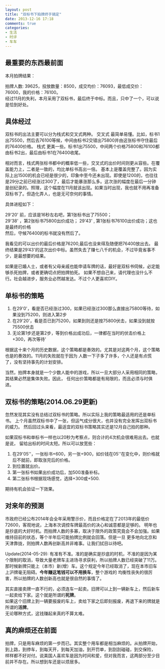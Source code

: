 ```yaml
---
layout: post
title: "双标书下拍牌终于搞定"
date: 2013-12-16 17:18
comments: true
categories:
- 生活
- 时评
- 车车
---
```


## 最重要的东西最前面

本月拍牌结果：

拍牌人数: 39625，投放数量：8500，成交均价：76093，最低成交价：76000，我的价格：76100。  
经过11月的失利，本月采用了双标书，最后终于中标。而且，只中了一个，可以说是恰到好处。

## 具体经过

双标书的出法主要可以分为栈式和交叉式两种。 交叉式 最简单易懂。比如，标书1出75500，然后去76100等候，中间由标书2交错出75800并由这张标书守住最后的76400价格。 栈式 更美一些。标书1出75500，中间两个价格75800和76100都由标书2出，最后由标书1在76400收尾。

相对而言，栈式两张标书都中的概率低一些，交叉式的出价时间则更从容些。在覆盖能力上，二者是一致的，均比单标书高出一倍。
基本上是覆盖完整了。因为实际上出1500的机会已经是很少的，印象中至今还未出现。即使是1200的，也往往是29分之前已经涨过300了，最后才能暴涨那么多。这次涨的幅度在最后一分钟是创纪录的。照理，这个幅度在11月就该出现。如果当时出现，我也就不用再准备双标书了。但造化弄人，也是无可奈何的事情。

具体进程如下：

29'20' 前，应该是16秒左右吧，第1张标书出了75500；  
29'38' ，第2张标书75800出价成功；
29'43' , 第1张标书76100出价成功；这也是最终的价格  
然后，守候76400的标书就没有然后了。

我看见的可以出价的最后价格是76200,最后也没来得及随便把76400放出去。 最终结果是29’43'的这次出价中标。虽然失去了赚七八千的机会，不过毕竟省事不少，是最想要的结果。

如果是已婚人士，或者有父母亲戚也能申请车牌的话，最好是双标书伺候，必定能够杀死拍牌，或者更确切点把拍牌拍死。
如果不想自己来，请代理也没什么不行。社会越进步，服务业必然越发达。不过个人更喜欢DIY。

## 单标书的策略

1. 在29'0'，看是否已经涨过300，如果已经涨过300那么直接出75800等待，如果没到75200，则进入第2步  
2. 在29'20'，看是否已到75200，如果到则还是按75800伏击，如果没到就按75500伏击  
3. 无论第1步还是第2步，等到价格出成功后，一律都在当时的伏击价格上+300，再次等待'  

根据这十来个月的历史数据，这个策略都是奏效的。尤其是对这两个月，这个策略也是的奏效的。11月的失败就在于因为
人数一下子多了许多，个人还是有点慌了，没有坚持事先的计划安排。

当然，拍牌本身就是一个少数人能中的游戏，所以一旦大部分人采用相同的策略，其结果必然是集体失败。因此，
任何出价策略都是有局限的，而且必须与时俱进。

## 双标书的策略(2014.06.29更新)

忽然发现其实没有总结过双标书的策略。所以实际上我的策略最适用的还是单标书。
上个月虽然双标书中了一张，但运气成分很大，也并没有完全发挥出双标书的威力。
然后回过头来看，最适宜的双标书策略其实还是12月自己拍的那种。

如果双标书和单标书一样也以20秒为考察点，则合计的4次机会很难用出去。也就是说，
留给出标的时间太短。所以可以放宽些：

1. 在29'05''，一张标书+600，另一张+900，如价钱在05''在变化中，则价格就后不就前，即取涨完后的价格。
2. 到位置就出价。  
3. 第一张标书如果出价成功后，加500准备补标。
4. 第二张标书根据现场感觉，选择+300或+500.  

期待有机会验证一下效果。



## 对来年的预测

市政府已经公布2014年会全年采用警示价，而且价格定在了2013年的最低价72600，客观地说，上海本次调控车牌最高价的决心和诚意都是足够的。
明年也是抄底的大好时机。而拍牌人数的多寡，取决于限外的政策究竟会不会加强。如果维持目前的状态，等个半年后可能拍牌比例就会回落。但是一旦
更多地向北京和天津靠拢，则拍牌人数再创新高并非难事。让我们拭目以待吧。

Update(2014-05-29): 有准有不准。准的是确实是抄底的时机，不准的是因为某个限制的取消，导致大量老牌车主进场寻求获利，所以拍牌人数已经突破了11万。  
那时候新牌只能上（本市）新(增）车。这个规定今年已经取消了，现在本市旧车上沪牌毫无阻碍。**今年赚这笔钱可以不用换车**，整个游戏的
均衡性丧失的很厉害，所以拍牌的人数创新高也就是很自然的事情了。

其实直接卖牌一直不行的，必须连车一起卖。旧牌可以上到一辆新车上，然后新车一起卖给下家。这个就是所谓的**死牌**。  
如果这个旧牌上到一辆要报废的车上，卖给下家之后即刻报废，再退下来的牌就是所谓的**活牌**。  
无论哪种方式，这钱赚起来真的不算太难。


## 真的麻烦还在前面

拍牌，只是用车麻烦的第一步而已。其实整个用车都是相当麻烦的。从拍牌开始，到上路，到停车，到每天开，到每天加油，到开罚单，到刮刮碰碰，到交保险，
样样都不好对付。说美国人喜欢车是因为时间和爱，但对我而言，这两部分至少目前并不存在。所以想到车还是以烦居多。
